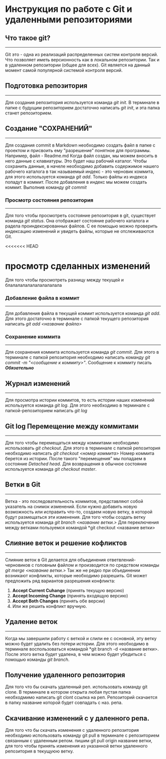 # Инструкция по работе с Git и удаленными репозиториями

## Что такое git?
---
Git это - одна из реализаций распределенных систем контроля версий. Что позволяет иметь версионность как в локальном репозитории. Так и в удаленном репозитории (общее для всех). Git является на данный момент самой популярной системой контроля версий.
## Подготовка репозитория
--- 
Для создания репозитория используется команда *git init*. В терминале в папке с будущим репозиторием достаточно написать *git init*, и эта папка станет репозиторием.

## Создание "СОХРАНЕНИЙ"
---
Для создания commit в Markdown необходимо создать файл в папке с проектом и присвоить ему "разрешение" понятное для программы. Например, файл - Readme.md
Когда файл создан, мы можем вносить в него данные с клавиатуры. Это будет наш рабочий каталог. Чтобы сохранить данные, в начеле необходимо добавить содержимое нашего рабочего каталога в так называемый индекс - это черновик коммита, для этого используется команда *git add*. Только файлы из индекса попадут в коммит. После добавления в индекс мы можем создать коммит. Выполнив команду *git commit*


### Просмотр состояния репозитория
---
Для того чтобы просмотреть состояние репозитория в git, существует команда *git status*. Она отображает состояние рабочего каталога и радела проиндексированных файлов. С ее помощью можно проверить индексацию изменений и увидеть файлы, которые не отслеживаются Git.

<<<<<<< HEAD
# просмотр сделанных изменений
Для того чтобы просмотреть разницу между текущей и блалалалалалалалалалала

### Добавление файла в коммит
---
Для добавления файла в текущей коммит используется команда *git add*. Для этого достаточно в терминале с папкой текущего репозитория написать *git add <название файла>*

### Сохранение коммита
---
Для сохранения коммита используется команда *git commit*. Для этого в терминале с папкой репозитория необходимо написать команду *git commit -m "<сообщение к коммиту>"*. Сообщение к коммиту писать ***Обязательно***

## Журнал изменений
---
Для просмотра истории коммитов, то есть истории наших изменений используется команда *git log*. Для этого необходимо в терминале с папкой-репозиторием написать *git log*


## Git log Перемещение между коммитами
---
Для того чтобы перемещаться между коммитами необходимо использовать *git checkout*. Для этого в терминале с папкой репозитория необходимо написать *git checkout <номер коммита>* Номер коммита берется из истории. После такого "перемещения" мы попадаем в состояние *Detached head*. Для возвращения в обычное состояние используется команда *git checkout master*.


## Ветки в Git
___
Ветка - это последовательность коммитов, представляют собой указатель на снимок изменений. Если нужно добавить новую возможность или исправить что-то, создаем новую ветку, в которой будут размещаться эти изменения. Для того чтобы создать ветку используется команда *git branch <название ветки.>* Для переключения между ветками пользуемся командой *git checkout <название ветки>

## Слияние веток и решение кофликтов
___
Слияние веток в Git делается для объединения ответвлений-черновиков с головным файлом и производится по средством команды *git merge <название ветки.>* Так же не редко при объединении возникают конфликты, которые необходимо разрешить. Git может предложить ряд вариантов разрешения конфликта:

1. **Accept Current Cuhange** (принять текущую версию)
2. **Accept Incoming Change** (принять входящую версию)
3. **Accept Both Changes** (принять обе версии)
4. Или же решить конфликт вручную.

## Удаление веток
---
Когда мы завершили работу с веткой и слили ее с основной, эту ветку можно будет удалить без потери истории. Для этого необходимо в терминале воспользоваться командой *git branch -d <название ветки>. После этого ветка будет удалена, в чем можно будет убедиться с помощью команды *git branch*.

## Получение удаленного репозитория
Для того что бы скачать удаленный реп. использовать команду git clone. В терминале в котором открыта любая пустая папка необходмимо написать git clont ссылка на реп. Репозиторий скачается в папку название которой будет совпадать с наз. репа.

## Скачивание изменений с у даленного репа.
Для того что бы скачать изменения с удаленного репозитория необходимо использовать команду git pull  в терминале с репозиторием связанным с удаленным репом. пишим git pull origin  название ветки, для того чтобы принять изменения из указанной ветки удаленного репозитория в текущуюю ветку.

##

